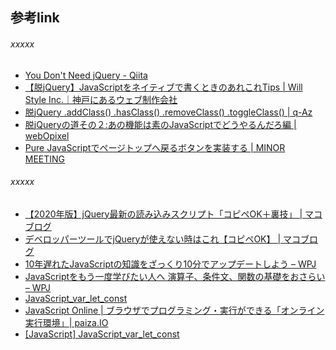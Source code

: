 ## 参考link


###### xxxxx

* [You Don't Need jQuery - Qiita](https://qiita.com/tatesuke/items/b9548dd484b01b139b74)
* [【脱jQuery】JavaScriptをネイティブで書くときのあれこれTips | Will Style Inc.｜神戸にあるウェブ制作会社](https://www.willstyle.co.jp/blog/1025/)
* [脱jQuery .addClass() .hasClass() .removeClass() .toggleClass() | q-Az](https://q-az.net/none-jquery-addclass-has-remove-toggle/)
* [脱jQueryの道その２:あの機能は素のJavaScriptでどうやるんだろ編 | webOpixel](https://www.webopixel.net/javascript/1516.html)
* [Pure JavaScriptでページトップへ戻るボタンを実装する | MINOR MEETING](https://hiroshi-yokota.com/2019/12/10/back-to-top/)

###### xxxxx

* [【2020年版】jQuery最新の読み込みスクリプト「コピペOK＋裏技」 | マコブログ](https://macoblog.com/jquery-saishin/)
* [デベロッパーツールでjQueryが使えない時はこれ【コピペOK】 | マコブログ](https://macoblog.com/developertool_jquery/)
* [10年遅れたJavaScriptの知識をざっくり10分でアップデートしよう – WPJ](https://www.webprofessional.jp/anatomy-of-a-modern-javascript-application/)
* [JavaScriptをもう一度学びたい人へ 演算子、条件文、関数の基礎をおさらい – WPJ](https://www.webprofessional.jp/javascript-operators-conditionals-functions/?utm_content=buffer3cbb8&utm_medium=social&utm_source=twitter.com&utm_campaign=buffer)
* [JavaScript_var_let_const](https://gist.github.com/t-nashi/88c038fcad07118b424a2ff1e848ea6c)
* [JavaScript Online | ブラウザでプログラミング・実行ができる「オンライン実行環境」| paiza.IO](https://paiza.io/projects/amzJ2iTcLI_xMFhynxJ2Xg)
* [[JavaScript] JavaScript_var_let_const](https://codepen.io/t-nashi/pen/oBrRGP?editors=1111)

<br><br><br>

